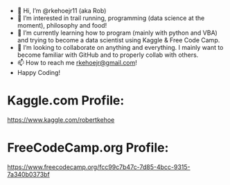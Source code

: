- 👋 Hi, I’m @rkehoejr11 (aka Rob)
- 👀 I’m interested in trail running, programming (data science at the moment), philosophy and food!
- 🌱 I’m currently learning how to program (mainly with python and VBA) and trying to become a data scientist using Kaggle & Free Code Camp.
- 💞️ I’m looking to collaborate on anything and everything. I mainly want to become familiar with GitHub and to properly collab with others.
- 📫 How to reach me rkehoejr@gmail.com!
- Happy Coding!

# Kaggle.com Profile:
https://www.kaggle.com/robertkehoe

# FreeCodeCamp.org Profile:
https://www.freecodecamp.org/fcc99c7b47c-7d85-4bcc-9315-7a340b0373bf



<!---
rkehoejr11/rkehoejr11 is a ✨ special ✨ repository because its `README.md` (this file) appears on your GitHub profile.
You can click the Preview link to take a look at your changes.
--->
